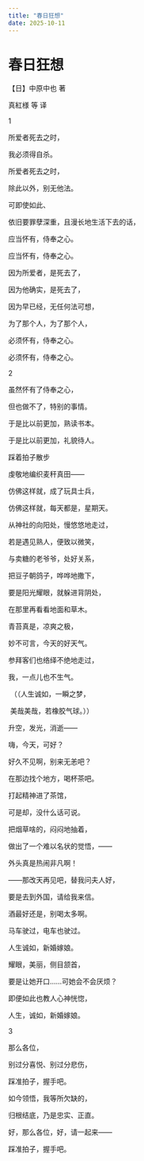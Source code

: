 ```yaml
---
title: "春日狂想"
date: 2025-10-11
---
```


# 春日狂想

【日】中原中也 著

真紅様 等 译



1



所爱者死去之时，

我必须得自杀。

 

所爱者死去之时，

除此以外，别无他法。

 

可即使如此、

依旧要罪孽深重，且漫长地生活下去的话，

 

应当怀有，侍奉之心。

应当怀有，侍奉之心。

 

因为所爱者，是死去了，

因为他确实，是死去了，

 

因为早已经，无任何法可想，

为了那个人，为了那个人，

 

必须怀有，侍奉之心。

必须怀有，侍奉之心。



2



虽然怀有了侍奉之心，

但也做不了，特别的事情。



于是比以前更加，熟读书本。

于是比以前更加，礼貌待人。



踩着拍子散步

虔敬地编织麦秆真田——



仿佛这样就，成了玩具士兵，

仿佛这样就，每天都是，星期天。



从神社的向阳处，慢悠悠地走过，

若是遇见熟人，便致以微笑，



与卖糖的老爷爷，处好关系，

把豆子朝鸽子，哗哗地撒下，



要是阳光耀眼，就躲进背阴处，

在那里再看看地面和草木。



青苔真是，凉爽之极，

妙不可言，今天的好天气。



参拜客们也络绎不绝地走过，

我，一点儿也不生气。



​       （（人生诚如，一瞬之梦，

​       美哉美哉，若橡胶气球。））



升空，发光，消逝——

嗨，今天，可好？



好久不见啊，别来无恙吧？

在那边找个地方，喝杯茶吧。



打起精神进了茶馆，

可是却，没什么话可说。



把烟草啥的，闷闷地抽着，

做出了一个难以名状的觉悟，——



外头真是热闹非凡啊！

——那改天再见吧，替我问夫人好，



要是去到外国，请给我来信。

酒最好还是，别喝太多啊。



马车驶过，电车也驶过。

人生诚如，新婚嫁娘。



耀眼，美丽，侧目颔首，

要是让她开口……可她会不会厌烦？



即便如此也教人心神恍惚，

人生，诚如，新婚嫁娘。



3



那么各位，

别过分喜悦、别过分悲伤，

踩准拍子，握手吧。



如今领悟，我等所欠缺的，

归根结底，乃是忠实、正直。



好，那么各位，好，请一起来——

踩准拍子，握手吧。

